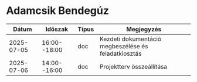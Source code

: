 # Adamcsik Bendegúz

| Dátum      | Időszak      | Típus | Megjegyzés                                           |
|------------|--------------|-------|------------------------------------------------------|
| 2025-07-05 | 16:00--18:00 | doc   | Kezdeti dokumentáció megbeszélése és feladatkiosztás |
| 2025-07-06 | 14:00--16:00 | doc   | Projektterv összeállítása                            |
